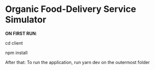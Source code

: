 # Organic Food-Delivery Service Simulator

**ON FIRST RUN**:

cd client


npm install


After that:
To run the application, run yarn dev on the outermost folder